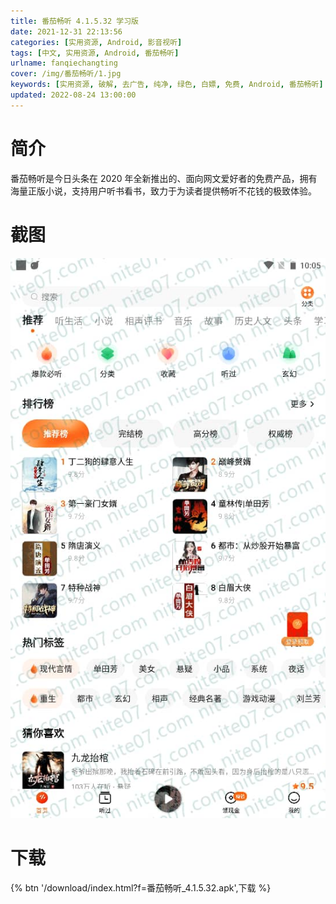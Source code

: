 ```yaml
---
title: 番茄畅听 4.1.5.32 学习版
date: 2021-12-31 22:13:56
categories: [实用资源, Android, 影音视听]
tags: [中文, 实用资源, Android, 番茄畅听]
urlname: fanqiechangting
cover: /img/番茄畅听/1.jpg
keywords: [实用资源, 破解, 去广告, 纯净, 绿色, 白嫖, 免费, Android, 番茄畅听]
updated: 2022-08-24 13:00:00
---
```


# 简介

番茄畅听是今日头条在 2020 年全新推出的、面向网文爱好者的免费产品，拥有海量正版小说，支持用户听书看书，致力于为读者提供畅听不花钱的极致体验。

# 截图

![](/img/番茄畅听/2.jpg)

# 下载

{% btn '/download/index.html?f=番茄畅听_4.1.5.32.apk',下载 %}
